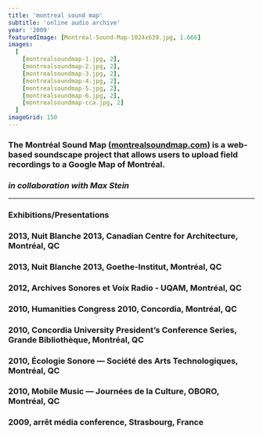 ```yaml
---
title: 'montreal sound map'
subtitle: 'online audio archive'
year: '2009'
featuredImage: [Montréal-Sound-Map-1024x639.jpg, 1.666]
images:
  [
    [montrealsoundmap-1.jpg, 2],
    [montrealsoundmap-2.jpg, 2],
    [montrealsoundmap-3.jpg, 2],
    [montrealsoundmap-4.jpg, 2],
    [montrealsoundmap-5.jpg, 2],
    [montrealsoundmap-6.jpg, 2],
    [montrealsoundmap-cca.jpg, 2]
  ]
imageGrid: 150
---
```


### The Montréal Sound Map ([montrealsoundmap.com)](https://www.montrealsoundmap.com) is a web-based soundscape project that allows users to upload field recordings to a Google Map of Montréal.

### _in collaboration with Max Stein_

---

### **Exhibitions/Presentations**

### 2013, Nuit Blanche 2013, Canadian Centre for Architecture, Montréal, QC

### 2013, Nuit Blanche 2013, Goethe-Institut, Montréal, QC

### 2012, Archives Sonores et Voix Radio - UQAM, Montréal, QC

### 2010, Humanities Congress 2010, Concordia, Montréal, QC

### 2010, Concordia University President’s Conference Series, Grande Bibliothèque, Montréal, QC

### 2010, Écologie Sonore — Société des Arts Technologiques, Montréal, QC

### 2010, Mobile Music — Journées de la Culture, OBORO, Montréal, QC

### 2009, arrêt média conference, Strasbourg, France
